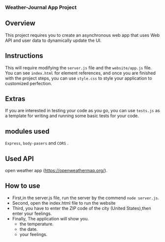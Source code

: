### Weather-Journal App Project

## Overview
This project requires you to create an asynchronous web app that uses Web API and user data to dynamically update the UI. 

## Instructions
This will require modifying the `server.js` file and the `website/app.js` file. You can see `index.html` for element references, and once you are finished with the project steps, you can use `style.css` to style your application to customized perfection.

## Extras
If you are interested in testing your code as you go, you can use `tests.js` as a template for writing and running some basic tests for your code.

## modules used
`Express`, `body-pasers` and `CORS` .

## Used API
open weather app (https://openweathermap.org/).

## How to use 
* First,in the server.js file, run the server by the commend `node server.js`.
* Second, open the index.html file to run the website
* Third, you have to enter the ZIP code of the city (United States),then enter your feelings.
* Finally, The application will show you. 
  - the temperature.
  - the date.
  - your feelings.
